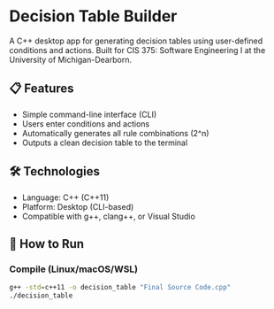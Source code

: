 # Decision Table Builder

A C++ desktop app for generating decision tables using user-defined conditions and actions. Built for CIS 375: Software Engineering I at the University of Michigan-Dearborn.

## 📋 Features
- Simple command-line interface (CLI)
- Users enter conditions and actions
- Automatically generates all rule combinations (2^n)
- Outputs a clean decision table to the terminal

## 🛠 Technologies
- Language: C++ (C++11)
- Platform: Desktop (CLI-based)
- Compatible with g++, clang++, or Visual Studio

## 🚀 How to Run

### Compile (Linux/macOS/WSL)
```bash
g++ -std=c++11 -o decision_table "Final Source Code.cpp"
./decision_table
